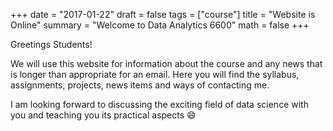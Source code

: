 +++
date = "2017-01-22"
draft = false
tags = ["course"]
title = "Website is Online"
summary = "Welcome to Data Analytics 6600"
math = false
+++

Greetings Students!

We will use this website for information about the course and any news that is longer than appropriate for an email. Here you will find the syllabus, assignments, projects, news items and ways of contacting me.

I am looking forward to discussing the exciting field of data science with you and teaching you its practical aspects :smile:   

